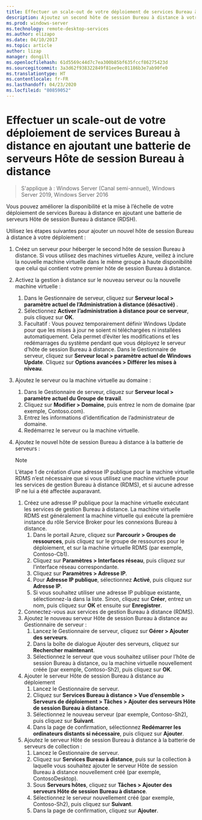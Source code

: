 ```yaml
---
title: Effectuer un scale-out de votre déploiement de services Bureau à distance en ajoutant une batterie de serveurs Hôte de session Bureau à distance
description: Ajoutez un second hôte de session Bureau à distance à votre environnement de services Bureau à distance.
ms.prod: windows-server
ms.technology: remote-desktop-services
ms.author: elizapo
ms.date: 04/10/2017
ms.topic: article
author: lizap
manager: dongill
ms.openlocfilehash: 61d5569c44d7c7ea300b85bf635fccf86275423d
ms.sourcegitcommit: 3a3d62f938322849f81ee9ec01186b3e7ab90fe0
ms.translationtype: HT
ms.contentlocale: fr-FR
ms.lasthandoff: 04/23/2020
ms.locfileid: "80859052"
---
```

# <a name="scale-out-your-remote-desktop-services-deployment-by-adding-an-rd-session-host-farm"></a>Effectuer un scale-out de votre déploiement de services Bureau à distance en ajoutant une batterie de serveurs Hôte de session Bureau à distance

>S'applique à : Windows Server (Canal semi-annuel), Windows Server 2019, Windows Server 2016

Vous pouvez améliorer la disponibilité et la mise à l’échelle de votre déploiement de services Bureau à distance en ajoutant une batterie de serveurs Hôte de session Bureau à distance (RDSH).   
  
 
Utilisez les étapes suivantes pour ajouter un nouvel hôte de session Bureau à distance à votre déploiement :  
  
1. Créez un serveur pour héberger le second hôte de session Bureau à distance. Si vous utilisez des machines virtuelles Azure, veillez à inclure la nouvelle machine virtuelle dans le même groupe à haute disponibilité que celui qui contient votre premier hôte de session Bureau à distance.
2. Activez la gestion à distance sur le nouveau serveur ou la nouvelle machine virtuelle :
   1. Dans le Gestionnaire de serveur, cliquez sur **Serveur local > paramètre actuel de l’Administration à distance (désactivé)** . 
   2. Sélectionnez **Activer l’administration à distance pour ce serveur**, puis cliquez sur **OK**. 
   3. Facultatif : Vous pouvez temporairement définir Windows Update pour que les mises à jour ne soient ni téléchargées ni installées automatiquement. Cela permet d’éviter les modifications et les redémarrages du système pendant que vous déployez le serveur d’hôte de session Bureau à distance. Dans le Gestionnaire de serveur, cliquez sur **Serveur local > paramètre actuel de Windows Update**. Cliquez sur **Options avancées > Différer les mises à niveau**. 
3. Ajoutez le serveur ou la machine virtuelle au domaine :
   1. Dans le Gestionnaire de serveur, cliquez sur **Serveur local > paramètre actuel du Groupe de travail**. 
   2. Cliquez sur **Modifier > Domaine**, puis entrez le nom de domaine (par exemple, Contoso.com). 
   3. Entrez les informations d’identification de l’administrateur de domaine. 
   4. Redémarrez le serveur ou la machine virtuelle.
4. Ajoutez le nouvel hôte de session Bureau à distance à la batterie de serveurs :
   >[!NOTE] 
   > L’étape 1 de création d’une adresse IP publique pour la machine virtuelle RDMS n’est nécessaire que si vous utilisez une machine virtuelle pour les services de gestion Bureau à distance (RDMS), et si aucune adresse IP ne lui a été affectée auparavant.
   
   1. Créez une adresse IP publique pour la machine virtuelle exécutant les services de gestion Bureau à distance. La machine virtuelle RDMS est généralement la machine virtuelle qui exécute la première instance du rôle Service Broker pour les connexions Bureau à distance.  
       1. Dans le portail Azure, cliquez sur **Parcourir > Groupes de ressources**, puis cliquez sur le groupe de ressources pour le déploiement, et sur la machine virtuelle RDMS (par exemple, Contoso-Cb1).  
       2. Cliquez sur **Paramètres > Interfaces réseau**, puis cliquez sur l’interface réseau correspondante.   
       3. Cliquez sur **Paramètres > Adresse IP**.
       4. Pour **Adresse IP publique**, sélectionnez **Activé**, puis cliquez sur **Adresse IP**.   
       5. Si vous souhaitez utiliser une adresse IP publique existante, sélectionnez-la dans la liste. Sinon, cliquez sur **Créer**, entrez un nom, puis cliquez sur **OK** et ensuite sur **Enregistrer**.   
   2. Connectez-vous aux services de gestion Bureau à distance (RDMS).
   3. Ajoutez le nouveau serveur Hôte de session Bureau à distance au Gestionnaire de serveur :   
       1. Lancez le Gestionnaire de serveur, cliquez sur **Gérer > Ajouter des serveurs**.   
       2. Dans la boîte de dialogue Ajouter des serveurs, cliquez sur **Rechercher maintenant**.   
       3. Sélectionnez le serveur que vous souhaitez utiliser pour l’hôte de session Bureau à distance, ou la machine virtuelle nouvellement créée (par exemple, Contoso-Sh2), puis cliquez sur **OK**.
   4. Ajouter le serveur Hôte de session Bureau à distance au déploiement
       1. Lancez le Gestionnaire de serveur.  
       2. Cliquez sur **Services Bureau à distance > Vue d’ensemble > Serveurs de déploiement > Tâches > Ajouter des serveurs Hôte de session Bureau à distance**.   
       3. Sélectionnez le nouveau serveur (par exemple, Contoso-Sh2), puis cliquez sur **Suivant**.  
       4. Dans la page de confirmation, sélectionnez **Redémarrer les ordinateurs distants si nécessaire**, puis cliquez sur **Ajouter**.   
   5. Ajoutez le serveur Hôte de session Bureau à distance à la batterie de serveurs de collection :
       1. Lancez le Gestionnaire de serveur.   
       2. Cliquez sur **Services Bureau à distance**, puis sur la collection à laquelle vous souhaitez ajouter le serveur Hôte de session Bureau à distance nouvellement créé (par exemple, ContosoDesktop).   
       3. Sous **Serveurs hôtes**, cliquez sur **Tâches > Ajouter des serveurs Hôte de session Bureau à distance**.   
       4. Sélectionnez le serveur nouvellement créé (par exemple, Contoso-Sh2), puis cliquez sur **Suivant**.   
       5. Dans la page de confirmation, cliquez sur **Ajouter**.   

